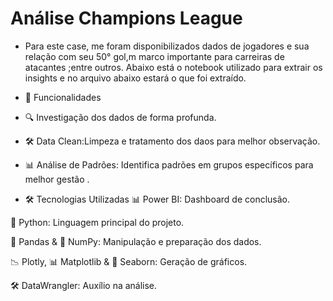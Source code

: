 #  Análise Champions League
- Para este case, me foram disponibilizados dados de jogadores e sua relação com seu 50° gol,m marco importante para carreiras de atacantes ;entre outros. Abaixo está o notebook utilizado para extrair os insights e no arquivo abaixo estará o que foi extraído.

- 🚀 Funcionalidades
- 🔍 Investigação dos dados de forma profunda.
- 🛠️ Data Clean:Limpeza e tratamento dos daos para melhor observação.
- 📊 Análise de Padrões: Identifica padrões em grupos específicos para melhor gestão .

- 🛠️ Tecnologias Utilizadas
📊 Power BI: Dashboard de conclusão.

🐍 Python: Linguagem principal do projeto.

🐼 Pandas & 🔢 NumPy: Manipulação e preparação dos dados.

📉 Plotly, 📊 Matplotlib & 🎨 Seaborn: Geração de gráficos.

🛠️ DataWrangler: Auxílio na análise.
